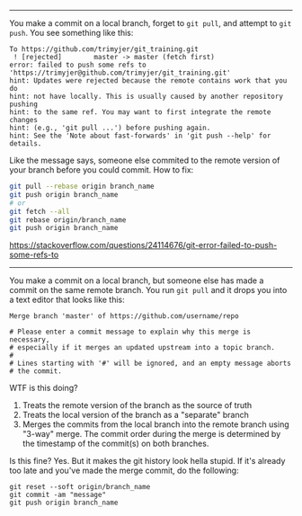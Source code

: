 
---
You make a commit on a local branch, forget to `git pull`, and attempt to `git push`. You see something like this: 
```
To https://github.com/trimyjer/git_training.git
 ! [rejected]        master -> master (fetch first)
error: failed to push some refs to 'https://trimyjer@github.com/trimyjer/git_training.git'
hint: Updates were rejected because the remote contains work that you do
hint: not have locally. This is usually caused by another repository pushing
hint: to the same ref. You may want to first integrate the remote changes
hint: (e.g., 'git pull ...') before pushing again.
hint: See the 'Note about fast-forwards' in 'git push --help' for details.
```
Like the message says, someone else commited to the remote version of your branch before you could commit. How to fix: 
```bash
git pull --rebase origin branch_name
git push origin branch_name
# or
git fetch --all
git rebase origin/branch_name
git push origin branch_name
```
https://stackoverflow.com/questions/24114676/git-error-failed-to-push-some-refs-to


---
You make a commit on a local branch, but someone else has made a commit on the same remote branch. You run `git pull` and it drops you into a text editor that looks like this: 
```
Merge branch 'master' of https://github.com/username/repo

# Please enter a commit message to explain why this merge is necessary,
# especially if it merges an updated upstream into a topic branch.
#
# Lines starting with '#' will be ignored, and an empty message aborts
# the commit.
``` 
WTF is this doing?    
1. Treats the remote version of the branch as the source of truth
2. Treats the local version of the branch as a "separate" branch
3. Merges the commits from the local branch into the remote branch using "3-way" merge. The commit order during the merge is determined by the timestamp of the commit(s) on both branches.       

Is this fine? Yes. But it makes the git history look hella stupid. If it's already too late and you've made the merge commit, do the following: 
```
git reset --soft origin/branch_name
git commit -am "message"
git push origin branch_name
```



